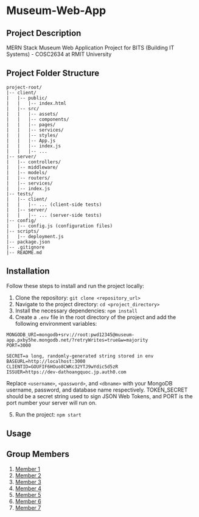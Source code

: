 # Museum-Web-App 
## Project Description
MERN Stack Museum Web Application Project for BITS (Building IT Systems) - COSC2634 at RMIT University 

## Project Folder Structure
```
project-root/  
|-- client/  
|   |-- public/  
|   |   |-- index.html  
|   |-- src/  
|   |   |-- assets/  
|   |   |-- components/  
|   |   |-- pages/  
|   |   |-- services/  
|   |   |-- styles/  
|   |   |-- App.js
|   |   |-- index.js
|   |   |-- ...
|-- server/  
|   |-- controllers/  
|   |-- middleware/  
|   |-- models/  
|   |-- routers/  
|   |-- services/  
|   |-- index.js
|-- tests/  
|   |-- client/  
|   |   |-- ... (client-side tests)
|   |-- server/  
|   |   |-- ... (server-side tests)
|-- config/  
|   |-- config.js (configuration files)
|-- scripts/  
|   |-- deployment.js
|-- package.json  
|-- .gitignore  
|-- README.md  
```

## Installation

Follow these steps to install and run the project locally:

1. Clone the repository: `git clone <repository_url>`
2. Navigate to the project directory: `cd <project_directory>`
3. Install the necessary dependencies: `npm install`
4. Create a `.env` file in the root directory of the project and add the following environment variables:

```properties
MONGODB_URI=mongodb+srv://root:pwd12345@museum-app.pxby5he.mongodb.net/?retryWrites=true&w=majority
PORT=3000

SECRET=a long, randomly-generated string stored in env
BASEURL=http://localhost:3000
CLIENTID=GOUFIF6HOuo8CWKc32YTJ9wYdic5d5zR
ISSUER=https://dev-dathoangquoc.jp.auth0.com
```

Replace `<username>`, `<password>`, and `<dbname>` with your MongoDB username, password, and database name respectively. TOKEN_SECRET should be a secret string used to sign JSON Web Tokens, and PORT is the port number your server will run on.  

5. Run the project: `npm start`

## Usage


## Group Members
1. [Member 1]()
2. [Member 2]()
3. [Member 3]()
4. [Member 4]()
5. [Member 5]()
6. [Member 6]()
7. [Member 7]()

